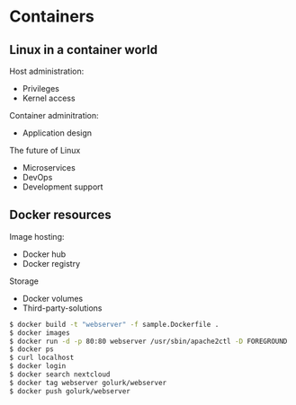 # Containers

## Linux in a container world

Host administration:
* Privileges
* Kernel access

Container adminitration:
* Application design

The future of Linux
* Microservices
* DevOps
* Development support


## Docker resources
Image hosting:
* Docker hub
* Docker registry

Storage
* Docker volumes
* Third-party-solutions


```bash
$ docker build -t "webserver" -f sample.Dockerfile .
$ docker images
$ docker run -d -p 80:80 webserver /usr/sbin/apache2ctl -D FOREGROUND
$ docker ps
$ curl localhost
$ docker login
$ docker search nextcloud
$ docker tag webserver golurk/webserver
$ docker push golurk/webserver
```
